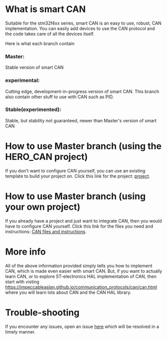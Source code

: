 # What is smart CAN

Suitable for the stm32f4xx series, smart CAN is an easy to use, robust, CAN implementation. You can easily add devices to use the CAN protocol and the code takes care of all the devices itself.

Here is what each branch contain
### Master:
Stable version of smart CAN
### experimental:
Cutting edge, development-in-progress version of smart CAN. This branch also contain other stuff to use with CAN such as PID.
### Stable(experimented):
Stable, but stability not guaranteed, newer than Master's version of smart CAN

# How to use Master branch (using the HERO_CAN project)

If you don't want to configure CAN yourself, you can use an existing template to build your project on.
Click this link for the project: [project](https://github.com/impeccableaslan/smart-CAN/tree/master/HERO_CAN).

# How to use Master branch (using your own project)

If you already have a project and just want to integrate CAN, then you would have to configure CAN yourself.
Click this link for the files you need and instructions: [CAN files and instructions](https://github.com/impeccableaslan/smart-CAN/tree/master/CAN%20files).

# More info
All of the above information provided simply tells you how to implement CAN, which is made even easier with smart CAN. But, if you want to actually learn CAN, or to explore ST-electronics HAL implementation of CAN, then start with visting https://impeccableaslan.github.io/communication_protocols/can/can.html
where you will learn lots about CAN and the CAN HAL library.

# Trouble-shooting
If you encounter any issues, open an issue [here](https://github.com/impeccableaslan/smart-CAN/issues) which will be resolved in a timely manner.
